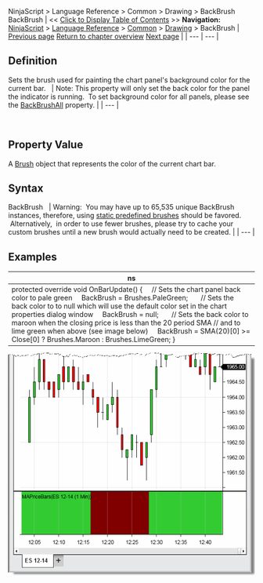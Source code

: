 ﻿
NinjaScript > Language Reference > Common > Drawing > BackBrush
BackBrush
| << [Click to Display Table of Contents](backbrush.md) >> **Navigation:**     [NinjaScript](ninjascript.md) > [Language Reference](language_reference_wip.md) > [Common](common.md) > [Drawing](drawing.md) > BackBrush | [Previous page](allowremovalofdrawobjects.md) [Return to chapter overview](drawing.md) [Next page](backbrushall.md) |
| --- | --- |
## Definition
Sets the brush used for painting the chart panel's background color for the current bar.
 
| Note: This property will only set the back color for the panel the indicator is running.  To set background color for all panels, please see the [BackBrushAll](backbrushall.md) property. |
| --- |

 
## Property Value
A [Brush](http://msdn.microsoft.com/en-us/library/system.windows.media.brush(v=vs.110).aspx) object that represents the color of the current chart bar.
 
## Syntax
BackBrush
 
| Warning:  You may have up to 65,535 unique BackBrush instances, therefore, using [static predefined brushes](working_with_brushes.md) should be favored.  Alternatively,  in order to use fewer brushes, please try to cache your custom brushes until a new brush would actually need to be created. |
| --- |

## 
## 
## Examples
| ns |
| --- |
| protected override void OnBarUpdate() {      // Sets the chart panel back color to pale green      BackBrush = Brushes.PaleGreen;        // Sets the back color to to null which will use the default color set in the chart properties dialog window      BackBrush = null;        // Sets the back color to maroon when the closing price is less than the 20 period SMA // and to lime green when above (see image below)      BackBrush = SMA(20)[0] >= Close[0] ? Brushes.Maroon : Brushes.LimeGreen; } |

![MAPriceBars](mapricebars.png)
